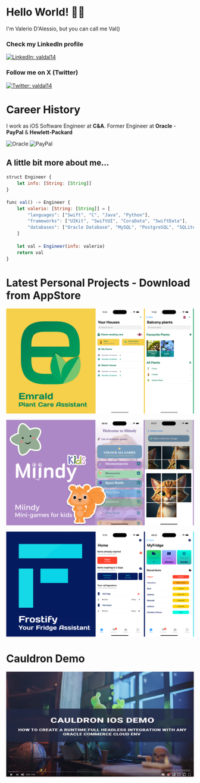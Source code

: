 # Hello World!  👋🏻

I'm Valerio D'Alessio, but you can call me Val()

### Check my LinkedIn profile

[![LinkedIn: valdal14](https://img.shields.io/badge/LinkedIn-0077B5?style=for-the-badge&logo=linkedin&logoColor=white)](https://www.linkedin.com/in/valdal14/) 

### Follow me on X (Twitter)
[![Twitter: valdal14](https://img.shields.io/twitter/follow/valdal14?label=Valerio%20D%27Alessio&style=social)](https://twitter.com/valdal14) 

# Career History

I work as iOS Software Engineer at **C&A**. Former Engineer at **Oracle** - **PayPal** & **Hewlett-Packard**

![Oracle](https://img.shields.io/badge/Oracle-F80000?style=for-the-badge&logo=oracle&logoColor=black)
![PayPal](https://img.shields.io/badge/PayPal-00457C?style=for-the-badge&logo=paypal&logoColor=white)

## A little bit more about me...

```javascript
struct Engineer {
    let info: [String: [String]]
}

func val() -> Engineer {
    let valerio: [String: [String]] = [
        "languages": ["Swift", "C", "Java", "Python"],
        "frameworks": ["UIKit", "SwiftUI", "CoraData", "SwiftData"],
        "databases": ["Oracle Database", "MySQL", "PostgreSQL", "SQLite"]
    ]

    let val = Engineer(info: valerio)
    return val
}
```

# Latest Personal Projects - Download from AppStore

[![Emerald](https://github.com/valdal14/valdal14/blob/main/emerald-banner.png?raw=true)](https://apps.apple.com/app/id6503892248)

[![Miindy](https://github.com/valdal14/valdal14/blob/main/miindy-banner.png?raw=true)](https://apps.apple.com/app/id6736936134)

[![Frostify](https://github.com/valdal14/valdal14/blob/main/frostify-banner.png?raw=true)](https://apps.apple.com/app/id6739462653)

# Cauldron Demo

[![Watch the video](https://github.com/valdal14/valdal14/blob/main/cauldron.png?raw=true)](https://www.youtube.com/watch?v=gmRWrJOLkUI)

